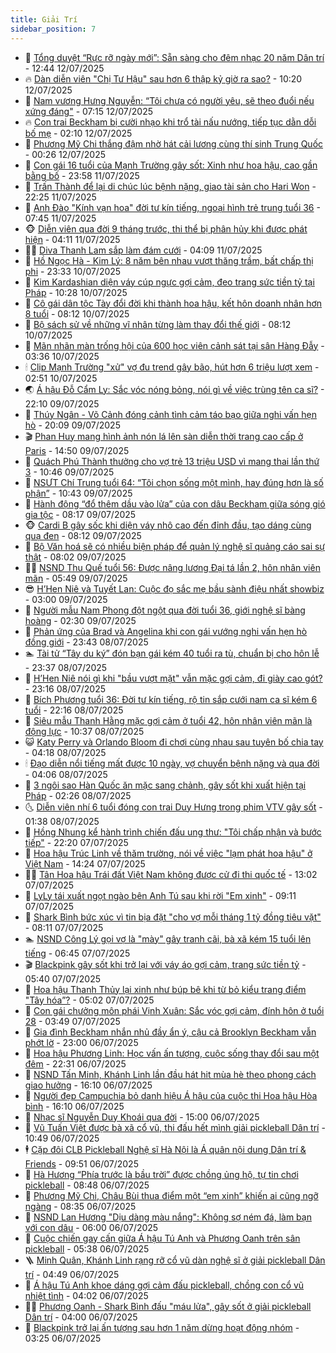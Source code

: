 ```yaml
---
title: Giải Trí
sidebar_position: 7
---
```


<!-- dantri-giai-tri:START -->
- 🤩 [Tổng duyệt “Rực rỡ ngày mới”: Sẵn sàng cho đêm nhạc 20 năm Dân trí](https://dantri.com.vn/giai-tri/tong-duyet-ruc-ro-ngay-moi-san-sang-cho-dem-nhac-20-nam-dan-tri-20250712185703507.htm) - 12:44 12/07/2025
- 🔥 [Dàn diễn viên &quot;Chị Tư Hậu&quot; sau hơn 6 thập kỷ giờ ra sao?](https://dantri.com.vn/giai-tri/dan-dien-vien-chi-tu-hau-sau-hon-6-thap-ky-gio-ra-sao-20250710231308002.htm) - 10:20 12/07/2025
- 🚀 [Nam vương Hưng Nguyễn: “Tôi chưa có người yêu, sẽ theo đuổi nếu xứng đáng&quot;](https://dantri.com.vn/giai-tri/nam-vuong-hung-nguyen-toi-chua-co-nguoi-yeu-se-theo-duoi-neu-xung-dang-20250705103941890.htm) - 07:15 12/07/2025
- 🔥 [Con trai Beckham bị cười nhạo khi trổ tài nấu nướng, tiếp tục dằn dỗi bố mẹ](https://dantri.com.vn/giai-tri/con-trai-beckham-bi-cuoi-nhao-khi-tro-tai-nau-nuong-tiep-tuc-dan-doi-bo-me-20250711072236858.htm) - 02:10 12/07/2025
- 🌈 [Phương Mỹ Chi thắng đậm nhờ hát cải lương cùng thí sinh Trung Quốc](https://dantri.com.vn/giai-tri/phuong-my-chi-thang-dam-nho-hat-cai-luong-cung-thi-sinh-trung-quoc-20250712072001241.htm) - 00:26 12/07/2025
- 📝 [Con gái 16 tuổi của Mạnh Trường gây sốt: Xinh như hoa hậu, cao gần bằng bố](https://dantri.com.vn/giai-tri/con-gai-16-tuoi-cua-manh-truong-gay-sot-xinh-nhu-hoa-hau-cao-gan-bang-bo-20250710232910174.htm) - 23:58 11/07/2025
- 💪 [Trấn Thành để lại di chúc lúc bệnh nặng, giao tài sản cho Hari Won](https://dantri.com.vn/giai-tri/tran-thanh-de-lai-di-chuc-luc-benh-nang-giao-tai-san-cho-hari-won-20250712004715956.htm) - 22:25 11/07/2025
- 🤡 [Anh Đào &quot;Kính vạn hoa&quot; đời tư kín tiếng, ngoại hình trẻ trung tuổi 36](https://dantri.com.vn/giai-tri/anh-dao-kinh-van-hoa-doi-tu-kin-tieng-ngoai-hinh-tre-trung-tuoi-36-20250709174826124.htm) - 07:45 11/07/2025
- 🐵 [Diễn viên qua đời 9 tháng trước, thi thể bị phân hủy khi được phát hiện](https://dantri.com.vn/giai-tri/dien-vien-qua-doi-9-thang-truoc-thi-the-bi-phan-huy-khi-duoc-phat-hien-20250711064139699.htm) - 04:11 11/07/2025
- 🧑‍🏫 [Diva Thanh Lam sắp làm đám cưới](https://dantri.com.vn/giai-tri/diva-thanh-lam-sap-lam-dam-cuoi-20250710222938568.htm) - 04:09 11/07/2025
- 💂 [Hồ Ngọc Hà - Kim Lý: 8 năm bên nhau vượt thăng trầm, bất chấp thị phi](https://dantri.com.vn/giai-tri/ho-ngoc-ha-kim-ly-8-nam-ben-nhau-vuot-thang-tram-bat-chap-thi-phi-20250709174626802.htm) - 23:33 10/07/2025
- 🤠 [Kim Kardashian diện váy cúp ngực gợi cảm, đeo trang sức tiền tỷ tại Pháp](https://dantri.com.vn/giai-tri/kim-kardashian-dien-vay-cup-nguc-goi-cam-deo-trang-suc-tien-ty-tai-phap-20250710130553517.htm) - 10:28 10/07/2025
- 🫶 [Cô gái dân tộc Tày đổi đời khi thành hoa hậu, kết hôn doanh nhân hơn 8 tuổi](https://dantri.com.vn/giai-tri/co-gai-dan-toc-tay-doi-doi-khi-thanh-hoa-hau-ket-hon-doanh-nhan-hon-8-tuoi-20250709175011419.htm) - 08:12 10/07/2025
- 🦏 [Bộ sách sử về những vĩ nhân từng làm thay đổi thế giới](https://dantri.com.vn/giai-tri/bo-sach-su-ve-nhung-vi-nhan-tung-lam-thay-doi-the-gioi-20250710151225358.htm) - 08:12 10/07/2025
- 🧰 [Mãn nhãn màn trống hội của 600 học viên cảnh sát tại sân Hàng Đẫy](https://dantri.com.vn/giai-tri/man-nhan-man-trong-hoi-cua-600-hoc-vien-canh-sat-tai-san-hang-day-20250710142406910.htm) - 03:36 10/07/2025
- 🕯 [Clip Mạnh Trường &quot;xử&quot; vợ đu trend gây bão, hút hơn 6 triệu lượt xem](https://dantri.com.vn/giai-tri/clip-manh-truong-xu-vo-du-trend-gay-bao-hut-hon-6-trieu-luot-xem-20250710071146152.htm) - 02:51 10/07/2025
- 🌏 [Á hậu Đỗ Cẩm Ly: Sắc vóc nóng bỏng, nói gì về việc trùng tên ca sĩ?](https://dantri.com.vn/giai-tri/a-hau-do-cam-ly-sac-voc-nong-bong-noi-gi-ve-viec-trung-ten-ca-si-20250705182734596.htm) - 22:10 09/07/2025
- 🌈 [Thúy Ngân - Võ Cảnh đóng cảnh tình cảm táo bạo giữa nghi vấn hẹn hò](https://dantri.com.vn/giai-tri/thuy-ngan-vo-canh-dong-canh-tinh-cam-tao-bao-giua-nghi-van-hen-ho-20250709222122381.htm) - 20:09 09/07/2025
- 🎬 [Phan Huy mang hình ảnh nón lá lên sàn diễn thời trang cao cấp ở Paris](https://dantri.com.vn/giai-tri/phan-huy-mang-hinh-anh-non-la-len-san-dien-thoi-trang-cao-cap-o-paris-20250709154114357.htm) - 14:50 09/07/2025
- 👀 [Quách Phú Thành thưởng cho vợ trẻ 13 triệu USD vì mang thai lần thứ 3](https://dantri.com.vn/giai-tri/quach-phu-thanh-thuong-cho-vo-tre-13-trieu-usd-vi-mang-thai-lan-thu-3-20250709104411691.htm) - 10:46 09/07/2025
- 🧰 [NSƯT Chí Trung tuổi 64: “Tôi chọn sống một mình, hay đúng hơn là số phận”](https://dantri.com.vn/giai-tri/nsut-chi-trung-tuoi-64-toi-chon-song-mot-minh-hay-dung-hon-la-so-phan-20250709142520911.htm) - 10:43 09/07/2025
- 🧰 [Hành động “đổ thêm dầu vào lửa” của con dâu Beckham giữa sóng gió gia tộc](https://dantri.com.vn/giai-tri/hanh-dong-do-them-dau-vao-lua-cua-con-dau-beckham-giua-song-gio-gia-toc-20250709113710036.htm) - 08:17 09/07/2025
- 🐵 [Cardi B gây sốc khi diện váy nhô cao đến đỉnh đầu, tạo dáng cùng quạ đen](https://dantri.com.vn/giai-tri/cardi-b-gay-soc-khi-dien-vay-nho-cao-den-dinh-dau-tao-dang-cung-qua-den-20250709102808017.htm) - 08:12 09/07/2025
- 🐘 [Bộ Văn hoá sẽ có nhiều biện pháp để quản lý nghệ sĩ quảng cáo sai sự thật](https://dantri.com.vn/giai-tri/bo-van-hoa-se-co-nhieu-bien-phap-de-quan-ly-nghe-si-quang-cao-sai-su-that-20250709140553911.htm) - 08:02 09/07/2025
- 🧑‍💻 [NSND Thu Quế tuổi 56: Được nâng lương Đại tá lần 2, hôn nhân viên mãn](https://dantri.com.vn/giai-tri/nsnd-thu-que-tuoi-56-duoc-nang-luong-dai-ta-lan-2-hon-nhan-vien-man-20250709094311572.htm) - 05:49 09/07/2025
- 😎 [H’Hen Niê và Tuyết Lan: Cuộc đọ sắc mẹ bầu sành điệu nhất showbiz](https://dantri.com.vn/giai-tri/hhen-nie-va-tuyet-lan-cuoc-do-sac-me-bau-sanh-dieu-nhat-showbiz-20250707113142869.htm) - 03:00 09/07/2025
- 🧰 [Người mẫu Nam Phong đột ngột qua đời tuổi 36, giới nghệ sĩ bàng hoàng](https://dantri.com.vn/giai-tri/nguoi-mau-nam-phong-dot-ngot-qua-doi-tuoi-36-gioi-nghe-si-bang-hoang-20250709074108569.htm) - 02:30 09/07/2025
- 🧰 [Phản ứng của Brad và Angelina khi con gái vướng nghi vấn hẹn hò đồng giới](https://dantri.com.vn/giai-tri/phan-ung-cua-brad-va-angelina-khi-con-gai-vuong-nghi-van-hen-ho-dong-gioi-20250707121148893.htm) - 23:43 08/07/2025
- 🏊 [Tài tử “Tây du ký” đón bạn gái kém 40 tuổi ra tù, chuẩn bị cho hôn lễ](https://dantri.com.vn/giai-tri/tai-tu-tay-du-ky-don-ban-gai-kem-40-tuoi-ra-tu-chuan-bi-cho-hon-le-20250708101941287.htm) - 23:37 08/07/2025
- 🌋 [H’Hen Niê nói gì khi &quot;bầu vượt mặt&quot; vẫn mặc gợi cảm, đi giày cao gót?](https://dantri.com.vn/giai-tri/hhen-nie-noi-gi-khi-bau-vuot-mat-van-mac-goi-cam-di-giay-cao-got-20250708194615378.htm) - 23:16 08/07/2025
- 🔭 [Bích Phương tuổi 36: Đời tư kín tiếng, rộ tin sắp cưới nam ca sĩ kém 6 tuổi](https://dantri.com.vn/giai-tri/bich-phuong-tuoi-36-doi-tu-kin-tieng-ro-tin-sap-cuoi-nam-ca-si-kem-6-tuoi-20250706181315428.htm) - 22:16 08/07/2025
- 📝 [Siêu mẫu Thanh Hằng mặc gợi cảm ở tuổi 42, hôn nhân viên mãn là động lực](https://dantri.com.vn/giai-tri/sieu-mau-thanh-hang-mac-goi-cam-o-tuoi-42-hon-nhan-vien-man-la-dong-luc-20250708121152470.htm) - 10:37 08/07/2025
- 😺 [Katy Perry và Orlando Bloom đi chơi cùng nhau sau tuyên bố chia tay](https://dantri.com.vn/giai-tri/katy-perry-va-orlando-bloom-di-choi-cung-nhau-sau-tuyen-bo-chia-tay-20250708110402920.htm) - 04:18 08/07/2025
- 🕯 [Đạo diễn nổi tiếng mất được 10 ngày, vợ chuyển bệnh nặng và qua đời](https://dantri.com.vn/giai-tri/dao-dien-noi-tieng-mat-duoc-10-ngay-vo-chuyen-benh-nang-va-qua-doi-20250707125050873.htm) - 04:06 08/07/2025
- 🦄 [3 ngôi sao Hàn Quốc ăn mặc sang chảnh, gây sốt khi xuất hiện tại Pháp](https://dantri.com.vn/giai-tri/3-ngoi-sao-han-quoc-an-mac-sang-chanh-gay-sot-khi-xuat-hien-tai-phap-20250707184555711.htm) - 02:26 08/07/2025
- 🌜 [Diễn viên nhí 6 tuổi đóng con trai Duy Hưng trong phim VTV gây sốt](https://dantri.com.vn/giai-tri/dien-vien-nhi-6-tuoi-dong-con-trai-duy-hung-trong-phim-vtv-gay-sot-20250707230830697.htm) - 01:38 08/07/2025
- 👹 [Hồng Nhung kể hành trình chiến đấu ung thư: &quot;Tôi chấp nhận và bước tiếp&quot;](https://dantri.com.vn/giai-tri/hong-nhung-ke-hanh-trinh-chien-dau-ung-thu-toi-chap-nhan-va-buoc-tiep-20250707183226005.htm) - 22:20 07/07/2025
- 🚀 [Hoa hậu Trúc Linh về thăm trường, nói về việc &quot;lạm phát hoa hậu&quot; ở Việt Nam](https://dantri.com.vn/giai-tri/hoa-hau-truc-linh-ve-tham-truong-noi-ve-viec-lam-phat-hoa-hau-o-viet-nam-20250707194406536.htm) - 14:24 07/07/2025
- 🧑‍💻 [Tân Hoa hậu Trái đất Việt Nam không được cử đi thi quốc tế](https://dantri.com.vn/giai-tri/tan-hoa-hau-trai-dat-viet-nam-khong-duoc-cu-di-thi-quoc-te-20250707195041596.htm) - 13:02 07/07/2025
- 🦩 [LyLy tái xuất ngọt ngào bên Anh Tú sau khi rời &quot;Em xinh&quot;](https://dantri.com.vn/giai-tri/lyly-tai-xuat-ngot-ngao-ben-anh-tu-sau-khi-roi-em-xinh-20250707212718694.htm) - 09:11 07/07/2025
- 💫 [Shark Bình bức xúc vì tin bịa đặt &quot;cho vợ mỗi tháng 1 tỷ đồng tiêu vặt&quot;](https://dantri.com.vn/giai-tri/shark-binh-buc-xuc-vi-tin-bia-dat-cho-vo-moi-thang-1-ty-dong-tieu-vat-20250707130335398.htm) - 08:11 07/07/2025
- 🏊 [NSND Công Lý gọi vợ là &quot;mày&quot; gây tranh cãi, bà xã kém 15 tuổi lên tiếng](https://dantri.com.vn/giai-tri/nsnd-cong-ly-goi-vo-la-may-gay-tranh-cai-ba-xa-kem-15-tuoi-len-tieng-20250707130536277.htm) - 06:45 07/07/2025
- 🎬 [Blackpink gây sốt khi trở lại với váy áo gợi cảm, trang sức tiền tỷ](https://dantri.com.vn/giai-tri/blackpink-gay-sot-khi-tro-lai-voi-vay-ao-goi-cam-trang-suc-tien-ty-20250707114515668.htm) - 05:40 07/07/2025
- 💃 [Hoa hậu Thanh Thủy lại xinh như búp bê khi từ bỏ kiểu trang điểm &quot;Tây hóa”?](https://dantri.com.vn/giai-tri/hoa-hau-thanh-thuy-lai-xinh-nhu-bup-be-khi-tu-bo-kieu-trang-diem-tay-hoa-20250707103709960.htm) - 05:02 07/07/2025
- 🌊 [Con gái chưởng môn phái Vịnh Xuân: Sắc vóc gợi cảm, đính hôn ở tuổi 28](https://dantri.com.vn/giai-tri/con-gai-chuong-mon-phai-vinh-xuan-sac-voc-goi-cam-dinh-hon-o-tuoi-28-20250705151750823.htm) - 03:49 07/07/2025
- 🧰 [Gia đình Beckham nhắn nhủ đầy ẩn ý, cậu cả Brooklyn Beckham vẫn phớt lờ](https://dantri.com.vn/giai-tri/gia-dinh-beckham-nhan-nhu-day-an-y-cau-ca-brooklyn-beckham-van-phot-lo-20250706093508740.htm) - 23:00 06/07/2025
- 🦣 [Hoa hậu Phương Linh: Học vấn ấn tượng, cuộc sống thay đổi sau một đêm](https://dantri.com.vn/giai-tri/hoa-hau-phuong-linh-hoc-van-an-tuong-cuoc-song-thay-doi-sau-mot-dem-20250705121434263.htm) - 22:31 06/07/2025
- 🥷 [NSND Tấn Minh, Khánh Linh lần đầu hát hit mùa hè theo phong cách giao hưởng](https://dantri.com.vn/giai-tri/nsnd-tan-minh-khanh-linh-lan-dau-hat-hit-mua-he-theo-phong-cach-giao-huong-20250706224352955.htm) - 16:10 06/07/2025
- 🦏 [Người đẹp Campuchia bỏ danh hiệu Á hậu của cuộc thi Hoa hậu Hòa bình](https://dantri.com.vn/giai-tri/nguoi-dep-campuchia-bo-danh-hieu-a-hau-cua-cuoc-thi-hoa-hau-hoa-binh-20250706085248709.htm) - 16:10 06/07/2025
- 🫶 [Nhạc sĩ Nguyễn Duy Khoái qua đời](https://dantri.com.vn/giai-tri/nhac-si-nguyen-duy-khoai-qua-doi-20250706214759497.htm) - 15:00 06/07/2025
- 💼 [Vũ Tuấn Việt được bà xã cổ vũ, thi đấu hết mình giải pickleball Dân trí](https://dantri.com.vn/giai-tri/vu-tuan-viet-duoc-ba-xa-co-vu-thi-dau-het-minh-giai-pickleball-dan-tri-20250706171604861.htm) - 10:49 06/07/2025
- 🕴 [Cặp đôi CLB Pickleball Nghệ sĩ Hà Nội là Á quân nội dung Dân trí &amp; Friends](https://dantri.com.vn/giai-tri/cap-doi-clb-pickleball-nghe-si-ha-noi-la-a-quan-noi-dung-dan-tri-friends-20250706164239642.htm) - 09:51 06/07/2025
- 🐲 [Hà Hương “Phía trước là bầu trời” được chồng ủng hộ, tự tin chơi pickleball](https://dantri.com.vn/giai-tri/ha-huong-phia-truoc-la-bau-troi-duoc-chong-ung-ho-tu-tin-choi-pickleball-20250706114751545.htm) - 08:48 06/07/2025
- 🐘 [Phương Mỹ Chi, Châu Bùi thua điểm một “em xinh” khiến ai cũng ngỡ ngàng](https://dantri.com.vn/giai-tri/phuong-my-chi-chau-bui-thua-diem-mot-em-xinh-khien-ai-cung-ngo-ngang-20250706122343415.htm) - 08:35 06/07/2025
- 🤭 [NSND Lan Hương &quot;Dịu dàng màu nắng&quot;: Không sợ ném đá, làm bạn với con dâu](https://dantri.com.vn/giai-tri/nsnd-lan-huong-diu-dang-mau-nang-khong-so-nem-da-lam-ban-voi-con-dau-20250706011036519.htm) - 06:00 06/07/2025
- 💯 [Cuộc chiến gay cấn giữa Á hậu Tú Anh và Phương Oanh trên sân pickleball](https://dantri.com.vn/giai-tri/cuoc-chien-gay-can-giua-a-hau-tu-anh-va-phuong-oanh-tren-san-pickleball-20250706115310865.htm) - 05:38 06/07/2025
- 🪜 [Minh Quân, Khánh Linh rạng rỡ cổ vũ dàn nghệ sĩ ở giải pickleball Dân trí](https://dantri.com.vn/giai-tri/minh-quan-khanh-linh-rang-ro-co-vu-dan-nghe-si-o-giai-pickleball-dan-tri-20250706110100520.htm) - 04:49 06/07/2025
- 👹 [Á hậu Tú Anh khoe dáng gợi cảm đấu pickleball, chồng con cổ vũ nhiệt tình](https://dantri.com.vn/giai-tri/a-hau-tu-anh-khoe-dang-goi-cam-dau-pickleball-chong-con-co-vu-nhiet-tinh-20250706101652295.htm) - 04:02 06/07/2025
- 🧑‍🏫 [Phương Oanh - Shark Bình đấu &quot;máu lửa&quot;, gây sốt ở giải pickleball Dân trí](https://dantri.com.vn/giai-tri/phuong-oanh-shark-binh-dau-mau-lua-gay-sot-o-giai-pickleball-dan-tri-20250706091831232.htm) - 04:00 06/07/2025
- 🐘 [Blackpink trở lại ấn tượng sau hơn 1 năm dừng hoạt động nhóm](https://dantri.com.vn/giai-tri/blackpink-tro-lai-an-tuong-sau-hon-1-nam-dung-hoat-dong-nhom-20250706081818032.htm) - 03:25 06/07/2025<!-- dantri-giai-tri:END -->

